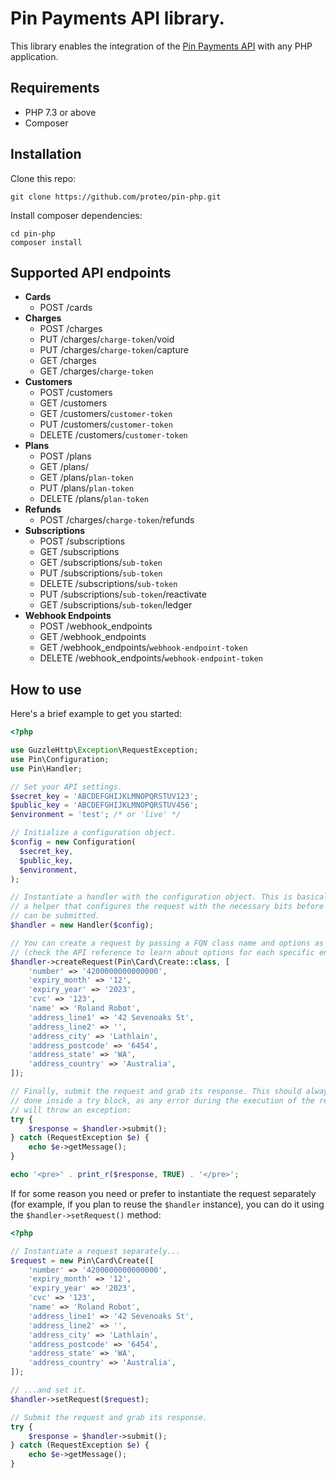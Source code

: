 # Pin Payments API library.

This library enables the integration of the [Pin Payments API](https://pinpayments.com/developers/api-reference) with any PHP application.

## Requirements

- PHP 7.3 or above
- Composer

## Installation

Clone this repo:
```
git clone https://github.com/proteo/pin-php.git
```

Install composer dependencies:
```
cd pin-php
composer install
```

## Supported API endpoints

- **Cards**
    - POST /cards
- **Charges**
    - POST /charges
    - PUT /charges/`charge-token`/void
    - PUT /charges/`charge-token`/capture
    - GET /charges
    - GET /charges/`charge-token`
- **Customers**
    - POST /customers
    - GET /customers
    - GET /customers/`customer-token`
    - PUT /customers/`customer-token`
    - DELETE /customers/`customer-token`
- **Plans**
    - POST /plans
    - GET /plans/
    - GET /plans/`plan-token`
    - PUT /plans/`plan-token`
    - DELETE /plans/`plan-token`
- **Refunds**
    - POST /charges/`charge-token`/refunds
- **Subscriptions**
    - POST /subscriptions
    - GET /subscriptions
    - GET /subscriptions/`sub-token`
    - PUT /subscriptions/`sub-token`
    - DELETE /subscriptions/`sub-token`
    - PUT /subscriptions/`sub-token`/reactivate
    - GET /subscriptions/`sub-token`/ledger
- **Webhook Endpoints**
    - POST /webhook_endpoints
    - GET /webhook_endpoints
    - GET /webhook_endpoints/`webhook-endpoint-token`
    - DELETE /webhook_endpoints/`webhook-endpoint-token`

## How to use

Here's a brief example to get you started:

```php
<?php

use GuzzleHttp\Exception\RequestException;
use Pin\Configuration;
use Pin\Handler;

// Set your API settings.
$secret_key = 'ABCDEFGHIJKLMNOPQRSTUV123';
$public_key = 'ABCDEFGHIJKLMNOPQRSTUV456';
$environment = 'test'; /* or 'live' */

// Initialize a configuration object.
$config = new Configuration(
  $secret_key,
  $public_key,
  $environment,
);

// Instantiate a handler with the configuration object. This is basically
// a helper that configures the request with the necessary bits before it
// can be submitted.
$handler = new Handler($config);

// You can create a request by passing a FQN class name and options as arguments
// (check the API reference to learn about options for each specific endpoint):
$handler->createRequest(Pin\Card\Create::class, [
    'number' => '4200000000000000',
    'expiry_month' => '12',
    'expiry_year' => '2023',
    'cvc' => '123',
    'name' => 'Roland Robot',
    'address_line1' => '42 Sevenoaks St',
    'address_line2' => '',
    'address_city' => 'Lathlain',
    'address_postcode' => '6454',
    'address_state' => 'WA',
    'address_country' => 'Australia',
]);

// Finally, submit the request and grab its response. This should always be
// done inside a try block, as any error during the execution of the request
// will throw an exception:
try {
    $response = $handler->submit();
} catch (RequestException $e) {
    echo $e->getMessage();
}

echo '<pre>' . print_r($response, TRUE) . '</pre>';
```

If for some reason you need or prefer to instantiate the request separately (for example, if you plan to reuse the `$handler` instance), you can do it using the `$handler->setRequest()` method:

```php
<?php

// Instantiate a request separately...
$request = new Pin\Card\Create([
    'number' => '4200000000000000',
    'expiry_month' => '12',
    'expiry_year' => '2023',
    'cvc' => '123',
    'name' => 'Roland Robot',
    'address_line1' => '42 Sevenoaks St',
    'address_line2' => '',
    'address_city' => 'Lathlain',
    'address_postcode' => '6454',
    'address_state' => 'WA',
    'address_country' => 'Australia',
]);

// ...and set it.
$handler->setRequest($request);

// Submit the request and grab its response.
try {
    $response = $handler->submit();
} catch (RequestException $e) {
    echo $e->getMessage();
}
```
